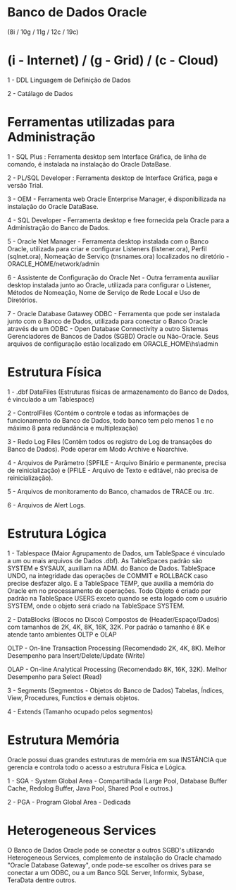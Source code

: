 # Banco de Dados Oracle
(8i / 10g / 11g / 12c / 19c)
# (i - Internet) / (g - Grid) / (c - Cloud)

1 - DDL Linguagem de Definição de Dados

2 - Catálago de Dados

# Ferramentas utilizadas para Administração
1 - SQL Plus : Ferramenta desktop sem Interface Gráfica, de linha de comando, é instalada na instalação do Oracle DataBase.

2 - PL/SQL Developer : Ferramenta desktop de Interface Gráfica, paga e versão Trial.

3 - OEM - Ferramenta web Oracle Enterprise Manager, é disponibilizada na instalação do Oracle DataBase.

4 - SQL Developer - Ferramenta desktop e free fornecida pela Oracle para a Administração do Banco de Dados.

5 - Oracle Net Manager - Ferramenta desktop instalada com o Banco Oracle, utilizada para criar e configurar Listeners (listener.ora), Perfil (sqlnet.ora), Nomeação de Serviço (tnsnames.ora) localizados no diretório - ORACLE_HOME/network/admin

6 - Assistente de Configuração do Oracle Net - Outra ferramenta auxiliar desktop instalada junto ao Oracle, utilizada para configurar o Listener, Métodos de Nomeação, Nome de Serviço de Rede Local e Uso de Diretórios.

7 - Oracle Database Gatawey ODBC - Ferramenta que pode ser instalada junto com o Banco de Dados, utilizada para conectar o Banco Oracle através de um ODBC - Open Database Connectivity a outro Sistemas Gerenciadores de Bancos de Dados (SGBD) Oracle ou Não-Oracle. Seus arquivos de configuração estão localizado em ORACLE_HOME\hs\admin

# Estrutura Física
1 - .dbf DataFiles (Estruturas físicas de armazenamento do Banco de Dados, é vinculado a um Tablespace)

2 - ControlFiles (Contém o controle e todas as informações de funcionamento do Banco de Dados, todo banco tem pelo menos 1 e no máximo 8 para redundância e multiplexação)

3 - Redo Log Files (Contêm todos os registro de Log de transações do Banco de Dados). Pode operar em Modo Archive e Noarchive.

4 - Arquivos de Parãmetro (SPFILE - Arquivo Binário e permanente, precisa de reinicialização) e (PFILE - Arquivo de Texto e editável, não precisa de reinicialização).

5 - Arquivos de monitoramento do Banco, chamados de TRACE ou .trc.

6 - Arquivos de Alert Logs.

# Estrutura Lógica
1 - Tablespace (Maior Agrupamento de Dados, um TableSpace é vinculado a um ou mais arquivos de Dados .dbf). As TableSpaces padrão são SYSTEM e SYSAUX, auxiliam na ADM. do Banco de Dados. TableSpace UNDO, na integridade das operações de COMMIT e ROLLBACK caso precise desfazer algo. E a TableSpace TEMP, que auxilia a memória do Oracle em no processamento de operações. Todo Objeto é criado por padrão na TableSpace USERS exceto quando se esta logado com o usuário SYSTEM, onde o objeto será criado na TableSpace SYSTEM.

2 - DataBlocks (Blocos no Disco)
Compostos de (Header/Espaço/Dados) com tamanhos de 2K, 4K, 8K, 16K, 32K. Por padrão o tamanho é 8K e atende tanto ambientes OLTP e OLAP

OLTP - On-line Transaction Processing (Recomendado 2K, 4K, 8K). Melhor Desempenho para Insert/Delete/Update (Write)

OLAP - On-line Analytical Processing (Recomendado 8K, 16K, 32K). Melhor Desempenho para Select (Read)

3 - Segments (Segmentos - Objetos do Banco de Dados)
Tabelas, Índices, View, Procedures, Functios e demais objetos.

4 - Extends (Tamanho ocupado pelos segmentos)

# Estrutura Memória
Oracle possui duas grandes estruturas de memória em sua INSTÂNCIA que gerencia e controla todo o acesso a estrutura Física e Lógica.

1 - SGA - System Global Area - Compartilhada
(Large Pool, Database Buffer Cache, Redolog Buffer, Java Pool, Shared Pool e outros.)

2 - PGA - Program Global Area - Dedicada

# Heterogeneous Services
O Banco de Dados Oracle pode se conectar a outros SGBD's utilizando Heterogeneous Services, complemento de instalação do Oracle chamado "Oracle Database Gateway", onde pode-se escolher os drives para se conectar a um ODBC, ou a um Banco SQL Server, Informix, Sybase, TeraData dentre outros.
